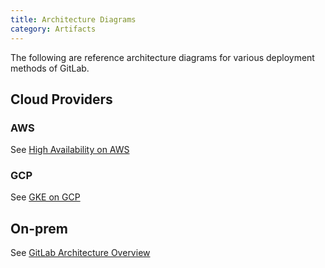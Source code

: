 ```yaml
---
title: Architecture Diagrams
category: Artifacts
---
```


The following are reference architecture diagrams for various deployment methods of GitLab.







## Cloud Providers

### AWS

See [High Availability on AWS](https://docs.gitlab.com/ee/university/high-availability/aws/)

### GCP

See [GKE on GCP](https://www.youtube.com/watch?v=HLNNFS8b_aw)

## On-prem

See [GitLab Architecture Overview](https://docs.gitlab.com/ee/development/architecture.html)

